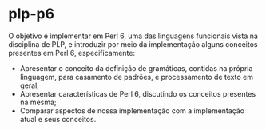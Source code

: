 # plp-p6

O objetivo é implementar em Perl 6, uma das linguagens funcionais vista na disciplina de
PLP, e introduzir por meio da implementação alguns conceitos presentes em Perl
6, especificamente:
* Apresentar o conceito da definição de gramáticas, contidas na própria linguagem, para casamento de padrões, e processamento de texto em geral;
* Apresentar características de Perl 6, discutindo os conceitos presentes na mesma;
* Comparar aspectos de nossa implementação com a implementação atual e seus conceitos.

